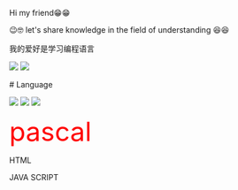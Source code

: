 <p>Hi my friend😁😁</p>
<p>😉🤓 let's share knowledge in the field of understanding 😆😆</p>
<p>
<p>我的爱好是学习编程语言</p>
<p>
<img src="https://media0.giphy.com/media/WUTywPPYZpdDChyBaZ/giphy.gif?cid=82a1493bgcbuq9qfkkbka8oxfglv3qi8hbxlgh8qb3dmza3l&rid=giphy.gif&ct=g">
 <img src="https://img.shields.io/badge/OS-Linux-blue?&logo=linux" /></p>
# Language
<p>
 <img src="https://f-droid.org/repo/com.termux/en-US/icon_7jMZ7XD80oeucmGEaTwktIRZexLtGWvJfKdVD6Wu2SI=.png"></img>
<img src="https://www.educative.io/static/favicons/faviconV2.png"></img>
<img src="https://www.python.org/static/favicon.ico">
</p>
<p><font color="#ff0000" size="18">pascal</font></p>
<p>HTML</p>
<p>JAVA SCRIPT</p>

